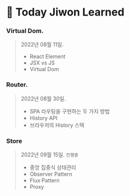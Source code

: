 # 👋 Today Jiwon Learned


### Virtual Dom.
> 2022년 08월 11일.  
> - React Element  
> - JSX vs JS  
> - Virtual Dom 

### Router.
> 2022년 08월 30일.  
> - SPA 라우팅을 구현하는 두 가지 방법
> - History API
> - 브라우저의 History 스택

### Store
> 2022년 09월 15일. `진행중`
> - 중앙 집중식 상태관리
> - Observer Pattern
> - Flux Pattern
> - Proxy